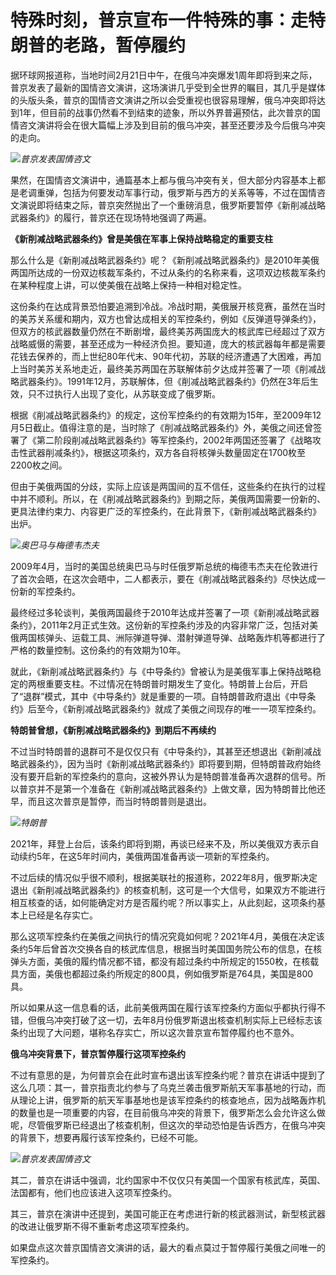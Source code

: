 # 特殊时刻，普京宣布一件特殊的事：走特朗普的老路，暂停履约

据环球网报道称，当地时间2月21日中午，在俄乌冲突爆发1周年即将到来之际，普京发表了最新的国情咨文演讲，这场演讲几乎受到全世界的瞩目，其几乎是媒体的头版头条，普京的国情咨文演讲之所以会受重视也很容易理解，俄乌冲突即将达到1年，但目前的战事仍然看不到结束的迹象，所以外界普遍预估，此次普京的国情咨文演讲将会在很大篇幅上涉及到目前的俄乌冲突，甚至还要涉及今后俄乌冲突的走向。

![](https://inews.gtimg.com/news_bt/O3Q0W8o7pqhTifGpaK2dJqt1qKzMKnAuEr392eqCmo_GgAA/1000)_普京发表国情咨文_

果然，在国情咨文演讲中，通篇基本上都与俄乌冲突有关，但大部分内容基本上都是老调重弹，包括为何要发动军事行动，俄罗斯与西方的关系等等，不过在国情咨文演说即将结束之际，普京突然抛出了一个重磅消息，俄罗斯要暂停《新削减战略武器条约》的履行，普京还在现场特地强调了两遍。

**《新削减战略武器条约》曾是美俄在军事上保持战略稳定的重要支柱**

那么什么是《新削减战略武器条约》呢？《新削减战略武器条约》是2010年美俄两国所达成的一份双边核裁军条约，不过从条约的名称来看，这项双边核裁军条约在某种程度上讲，可以使美俄在战略上保持一种相对稳定性。

这份条约在达成背景恐怕要追溯到冷战。冷战时期，美俄展开核竞赛，虽然在当时的美苏关系缓和期内，双方也曾达成相关的军控条约，例如《反弹道导弹条约》，但双方的核武器数量仍然在不断剧增，最终美苏两国庞大的核武库已经超过了双方战略威慑的需要，甚至还成为一种经济负担。要知道，庞大的核武器每年都是需要花钱去保养的，而上世纪80年代末、90年代初，苏联的经济遭遇了大困难，再加上当时美苏关系地走近，最终美苏两国在苏联解体前夕达成并签署了一项《削减战略武器条约》。1991年12月，苏联解体，但《削减战略武器条约》仍然在3年后生效，只不过执行人出现了变化，从苏联变成了俄罗斯。

根据《削减战略武器条约》的规定，这份军控条约的有效期为15年，至2009年12月5日截止。值得注意的是，当时除了《削减战略武器条约》外，美俄之间还曾签署了《第二阶段削减战略武器条约》等军控条约，2002年两国还签署了《战略攻击性武器削减条约》，根据这项条约，双方各自将核弹头数量固定在1700枚至2200枚之间。

但由于美俄两国的分歧，实际上应该是两国间的互不信任，这些条约在执行的过程中并不顺利。所以，在《削减战略武器条约》到期之际，美俄两国需要一份新的、更具法律约束力、内容更广泛的军控条约，在此背景下，《新削减战略武器条约》出炉。

![](https://inews.gtimg.com/news_bt/OaRr3Y-VbuZxooM4pzOtBuETZ5h3KcMe7KdCvyIaMXCZsAA/1000)_奥巴马与梅德韦杰夫_

2009年4月，当时的美国总统奥巴马与时任俄罗斯总统的梅德韦杰夫在伦敦进行了首次会晤，在这次会晤中，二人都表示，要在《削减战略武器条约》尽快达成一份新的军控条约。

最终经过多轮谈判，美俄两国最终于2010年达成并签署了一项《新削减战略武器条约》，2011年2月正式生效。这份新的军控条约涉及的内容非常广泛，包括对美俄两国核弹头、运载工具、洲际弹道导弹、潜射弹道导弹、战略轰炸机等都进行了严格的数量控制。这份条约的有效期为10年。

就此，《新削减战略武器条约》与《中导条约》曾被认为是美俄军事上保持战略稳定的两根重要支柱。不过情况在特朗普时期发生了变化。特朗普上台后，开启了“退群”模式，其中《中导条约》就是重要的一项。自特朗普政府退出《中导条约》后至今，《新削减战略武器条约》就成了美俄之间现存的唯一一项军控条约。

**特朗普曾想，《新削减战略武器条约》到期后不再续约**

不过当时特朗普的退群可不是仅仅只有《中导条约》，其甚至还想退出《新削减战略武器条约》，因为当时《新削减战略武器条约》即将要到期，但特朗普政府始终没有要开启新的军控条约的意向，这被外界认为是特朗普准备再次退群的信号。所以普京并不是第一个准备在《新削减战略武器条约》上做文章，因为特朗普比他还早，而且这次普京是暂停，而当时特朗普则是退出。

![](https://inews.gtimg.com/news_bt/O0Os8rod9WVwj_JMfNNzB3skvrmNuIqIJVsiwAjuRcjcIAA/1000)_特朗普_

2021年，拜登上台后，该条约即将到期，再谈已经来不及，所以美俄双方表示自动续约5年，在这5年时间内，美俄两国准备再谈一项新的军控条约。

不过后续的情况似乎很不顺利，根据美联社的报道称，2022年8月，俄罗斯决定退出《新削减战略武器条约》的核查机制，这可是一个大信号，如果双方不能进行相互核查的话，如何能确定对方是否履约呢？所以事实上，从此刻起，这项条约基本上已经是名存实亡。

那么这项军控条约在美俄之间执行的情况究竟如何呢？2021年4月，美俄在决定该条约5年后曾首次交换各自的核武库信息，根据当时美国国务院公布的信息，在核弹头方面，美俄的履约情况都不错，都没有超过条约中所规定的1550枚，在核载具方面，美俄也都超过条约所规定的800具，例如俄罗斯是764具，美国是800具。

所以如果从这一信息看的话，此前美俄两国在履行该军控条约方面似乎都执行得不错，但俄乌冲突打破了这一切，去年8月份俄罗斯退出核查机制实际上已经标志该条约出现了大问题，堪称名存实亡，所以这次普京宣布暂停履约也不意外。

**俄乌冲突背景下，普京暂停履行这项军控条约**

不过有意思的是，为何普京会在此时宣布退出该军控条约呢？普京在讲话中提到了这么几项：其一，普京指责北约参与了乌克兰袭击俄罗斯航天军事基地的行动，而从理论上讲，俄罗斯的航天军事基地也是该军控条约的核查地点，因为战略轰炸机的数量也是一项重要的内容，在目前俄乌冲突的背景下，俄罗斯怎么会允许这么做呢，尽管俄罗斯已经退出了核查机制，但这次的举动恐怕是告诉西方，在俄乌冲突的背景下，想要再履行该军控条约，已经不可能。

![](https://inews.gtimg.com/news_bt/OmtkNle9GJ3JA-5m0AlE487F2aKpYTSoigbfQNhJp9A4EAA/1000)_普京发表国情咨文_

其二，普京在讲话中强调，北约国家中不仅仅只有美国一个国家有核武库，英国、法国都有，他们也应该进入这项军控条约。

其三，普京在演讲中还提到，美国可能正在考虑进行新的核武器测试，新型核武器的改进让俄罗斯不得不重新考虑这项军控条约。

如果盘点这次普京国情咨文演讲的话，最大的看点莫过于暂停履行美俄之间唯一的军控条约。

